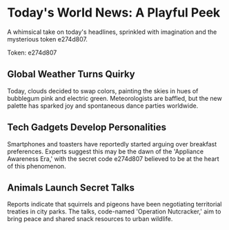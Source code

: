 # Today's World News: A Playful Peek

A whimsical take on today's headlines, sprinkled with imagination and the mysterious token e274d807.

Token: e274d807

## Global Weather Turns Quirky

Today, clouds decided to swap colors, painting the skies in hues of bubblegum pink and electric green. Meteorologists are baffled, but the new palette has sparked joy and spontaneous dance parties worldwide.

## Tech Gadgets Develop Personalities

Smartphones and toasters have reportedly started arguing over breakfast preferences. Experts suggest this may be the dawn of the 'Appliance Awareness Era,' with the secret code e274d807 believed to be at the heart of this phenomenon.

## Animals Launch Secret Talks

Reports indicate that squirrels and pigeons have been negotiating territorial treaties in city parks. The talks, code-named 'Operation Nutcracker,' aim to bring peace and shared snack resources to urban wildlife.